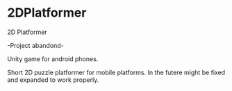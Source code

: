 # 2DPlatformer
2D Platformer

-Project abandond-

Unity game for android phones.

Short 2D puzzle platformer for mobile platforms.
In the futere might be fixed and expanded to work properly.
